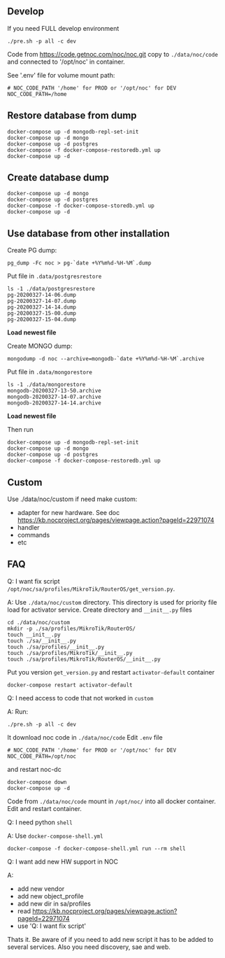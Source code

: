Develop
----
If you need FULL develop environment    

```shell script
./pre.sh -p all -c dev
```
Code from https://code.getnoc.com/noc/noc.git copy to
`./data/noc/code` and connected to '/opt/noc' in container.

See '.env' file for volume mount path:
```shell script
# NOC_CODE_PATH '/home' for PROD or '/opt/noc' for DEV
NOC_CODE_PATH=/home

```  

Restore database from dump
----

```shell script
docker-compose up -d mongodb-repl-set-init
docker-compose up -d mongo 
docker-compose up -d postgres
docker-compose -f docker-compose-restoredb.yml up 
docker-compose up -d
```

Create database dump
----

```shell script
docker-compose up -d mongo 
docker-compose up -d postgres
docker-compose -f docker-compose-storedb.yml up 
docker-compose up -d
```

Use database from other installation
----
Create PG dump:
```shell script
pg_dump -Fc noc > pg-`date +%Y%m%d-%H-%M`.dump
```
Put file in `.data/postgresrestore`
```shell script
ls -1 ./data/postgresrestore
pg-20200327-14-06.dump
pg-20200327-14-07.dump
pg-20200327-14-14.dump
pg-20200327-15-00.dump
pg-20200327-15-04.dump
```
**Load newest file**

Create MONGO dump:
```shell script
mongodump -d noc --archive=mongodb-`date +%Y%m%d-%H-%M`.archive
```
Put file in `.data/mongorestore`
```shell script
ls -1 ./data/mongorestore
mongodb-20200327-13-50.archive
mongodb-20200327-14-07.archive
mongodb-20200327-14-14.archive
```
**Load newest file**

Then run 
```shell script
docker-compose up -d mongodb-repl-set-init
docker-compose up -d mongo 
docker-compose up -d postgres
docker-compose -f docker-compose-restoredb.yml up 
```

Custom
----
Use ./data/noc/custom if need make custom:
* adapter for new hardware. See doc  
  https://kb.nocproject.org/pages/viewpage.action?pageId=22971074
* handler
* commands
* etc

FAQ
----
Q: I want fix script `/opt/noc/sa/profiles/MikroTik/RouterOS/get_version.py`.
 
A: Use `./data/noc/custom` directory. This directory is used for priority 
   file load for activator service. Create directory and `__init__.py` files
   ```shell script
   cd ./data/noc/custom
   mkdir -p ./sa/profiles/MikroTik/RouterOS/
   touch __init__.py
   touch ./sa/__init__.py
   touch ./sa/profiles/__init__.py
   touch ./sa/profiles/MikroTik/__init__.py
   touch ./sa/profiles/MikroTik/RouterOS/__init__.py
   ```
   Put you version `get_version.py` and restart `activator-default` container
   ```shell script
   docker-compose restart activator-default
   ```
Q: I need access to code that not worked in `custom` 

A: Run:
   ```shell script
   ./pre.sh -p all -c dev
   ```
   It download noc code in `./data/noc/code` 
   Edit `.env` file 
   ```shell script
   # NOC_CODE_PATH '/home' for PROD or '/opt/noc' for DEV
   NOC_CODE_PATH=/opt/noc
   ```
   and restart noc-dc
   ```shell script
   docker-compose down
   docker-compose up -d
   ```
   Code from `./data/noc/code` mount in `/opt/noc/` into all docker container.
   Edit and restart container.

Q: I need python `shell`

A: Use `docker-compose-shell.yml`
   ```shell script
   docker-compose -f docker-compose-shell.yml run --rm shell
   ``` 
Q: I want add new HW support in NOC

A: 
   * add new vendor
   * add new object_profile
   * add new dir in sa/profiles
   * read https://kb.nocproject.org/pages/viewpage.action?pageId=22971074
   * use 'Q: I want fix script'

Thats it. Be aware of if you need to add new script it has to be added
to several services. Also you need discovery, sae and web.
